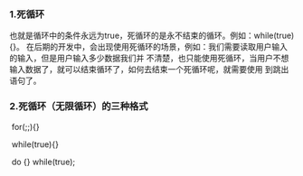 ### 1.死循环

​		也就是循环中的条件永远为true，死循环的是永不结束的循环。例如：while(true){}。 在后期的开发中，会出现使用死循环的场景，例如：我们需要读取用户输入的输入，但是用户输入多少数据我们并 不清楚，也只能使用死循环，当用户不想输入数据了，就可以结束循环了，如何去结束一个死循环呢，就需要使用 到跳出语句了。

### 2.死循环（无限循环）的三种格式

​		for(;;){}

​		while(true){} 

​		do {} while(true);